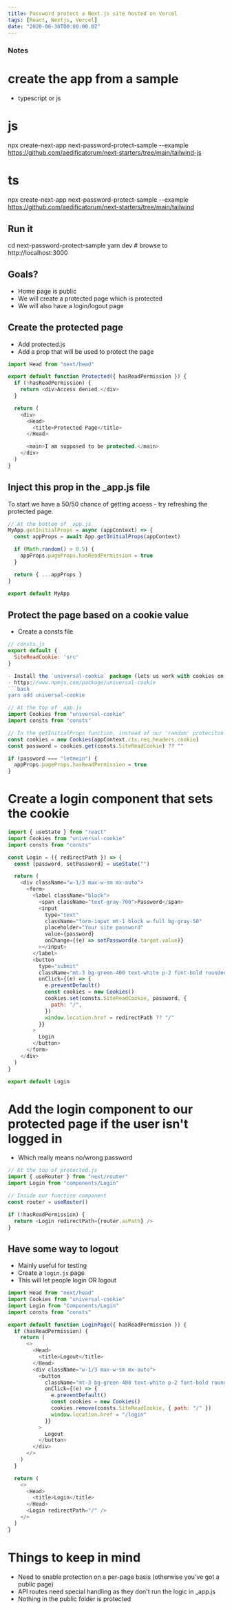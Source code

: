 ```yaml
---
title: Password protect a Next.js site hosted on Vercel
tags: [React, Nextjs, Vercel]
date: "2020-06-30T00:00:00.0Z"
---
```


[npm - universal cookie]: https://www.npmjs.com/package/universal-cookie
[tailwind starter with typescript]: https://github.com/aedificatorum/next-starters/tree/main/tailwind-js
[tailwind starter]: https://github.com/aedificatorum/next-starters/tree/main/tailwind
[example repo]: https://github.com/taddison/next-password-protect-sample
[example site - public]: https://next-password-protect-sample.vercel.app/
[example site - protected]: https://next-password-protect-sample.vercel.app/protected

### Notes

# create the app from a sample

- typescript or js

# js

npx create-next-app next-password-protect-sample --example https://github.com/aedificatorum/next-starters/tree/main/tailwind-js

# ts

npx create-next-app next-password-protect-sample --example https://github.com/aedificatorum/next-starters/tree/main/tailwind

## Run it

cd next-password-protect-sample
yarn dev # browse to http://localhost:3000

## Goals?

- Home page is public
- We will create a protected page which is protected
- We will also have a login/logout page

## Create the protected page

- Add protected.js
- Add a prop that will be used to protect the page

```js
import Head from "next/head"

export default function Protected({ hasReadPermission }) {
  if (!hasReadPermission) {
    return <div>Access denied.</div>
  }

  return (
    <div>
      <Head>
        <title>Protected Page</title>
      </Head>

      <main>I am supposed to be protected.</main>
    </div>
  )
}
```

## Inject this prop in the \_app.js file

To start we have a 50/50 chance of getting access - try refreshing the protected page.

```js
// At the bottom of _app.js
MyApp.getInitialProps = async (appContext) => {
  const appProps = await App.getInitialProps(appContext)

  if (Math.random() > 0.5) {
    appProps.pageProps.hasReadPermission = true
  }

  return { ...appProps }
}

export default MyApp
```

## Protect the page based on a cookie value

- Create a consts file

````js
// consts.js
export default {
  SiteReadCookie: 'src'
}

- Install the `universal-cookie` package (lets us work with cookies on the frontend or backend)
- https://www.npmjs.com/package/universal-cookie
```bash
yarn add universal-cookie
````

```js
// At the top of _app.js
import Cookies from "universal-cookie"
import consts from "consts"

// In the getInitialProps function, instead of our 'random' proteciton
const cookies = new Cookies(appContext.ctx.req.headers.cookie)
const password = cookies.get(consts.SiteReadCookie) ?? ""

if (password === "letmein") {
  appProps.pageProps.hasReadPermission = true
}
```

# Create a login component that sets the cookie

```js
import { useState } from "react"
import Cookies from "universal-cookie"
import consts from "consts"

const Login = ({ redirectPath }) => {
  const [password, setPassword] = useState("")

  return (
    <div className="w-1/3 max-w-sm mx-auto">
      <form>
        <label className="block">
          <span className="text-gray-700">Password</span>
          <input
            type="text"
            className="form-input mt-1 block w-full bg-gray-50"
            placeholder="Your site password"
            value={password}
            onChange={(e) => setPassword(e.target.value)}
          ></input>
        </label>
        <button
          type="submit"
          className="mt-3 bg-green-400 text-white p-2 font-bold rounded hover:bg-green-600"
          onClick={(e) => {
            e.preventDefault()
            const cookies = new Cookies()
            cookies.set(consts.SiteReadCookie, password, {
              path: "/",
            })
            window.location.href = redirectPath ?? "/"
          }}
        >
          Login
        </button>
      </form>
    </div>
  )
}

export default Login
```

# Add the login component to our protected page if the user isn't logged in

- Which really means no/wrong password

```js
// At the top of protected.js
import { useRouter } from "next/router"
import Login from "components/Login"

// Inside our function component
const router = useRouter()

if (!hasReadPermission) {
  return <Login redirectPath={router.asPath} />
}
```

## Have some way to logout

- Mainly useful for testing
- Create a `login.js` page
- This will let people login OR logout

```js
import Head from "next/head"
import Cookies from "universal-cookie"
import Login from "Components/Login"
import consts from "consts"

export default function LoginPage({ hasReadPermission }) {
  if (hasReadPermission) {
    return (
      <>
        <Head>
          <title>Logout</title>
        </Head>
        <div className="w-1/3 max-w-sm mx-auto">
          <button
            className="mt-3 bg-green-400 text-white p-2 font-bold rounded hover:bg-green-600"
            onClick={(e) => {
              e.preventDefault()
              const cookies = new Cookies()
              cookies.remove(consts.SiteReadCookie, { path: "/" })
              window.location.href = "/login"
            }}
          >
            Logout
          </button>
        </div>
      </>
    )
  }

  return (
    <>
      <Head>
        <title>Login</title>
      </Head>
      <Login redirectPath="/" />
    </>
  )
}
```

# Things to keep in mind

- Need to enable protection on a per-page basis (otherwise you've got a public page)
- API routes need special handling as they don't run the logic in \_app.js
- Nothing in the public folder is protected
